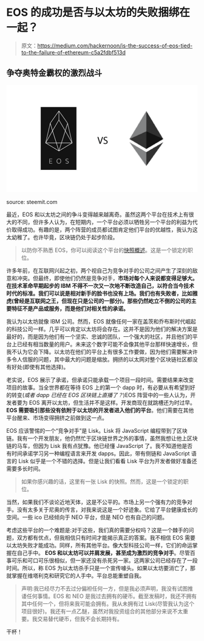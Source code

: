 # EOS 的成功是否与以太坊的失败捆绑在一起？

> 原文：<https://medium.com/hackernoon/is-the-success-of-eos-tied-to-the-failure-of-ethereum-c5a2fdbf513d>

## 争夺奥特金霸权的激烈战斗

![](img/19170f658adb945f1e21e960e121c4d7.png)

source: steemit.com

最近，EOS 和以太坊之间的争斗变得越来越离奇。虽然这两个平台在技术上有很大的不同，但许多人认为，在短期内，一个平台必须以牺牲另一个平台的利益为代价取得成功。有趣的是，两个阵营的成员都试图肯定他们平台的优越性，我认为这太幼稚了。也许毕竟，区块链仍处于起步阶段。

> 以防你不熟悉 EOS，你可以阅读这个平台的[快照概述](/@davidolarinoye/a-snap-overview-of-eos-8bb79ada9418)。这是一个锁定的职位。

许多年前，在互联网兴起之初，两个视自己为竞争对手的公司之间产生了深刻的敌意和冲突。但最终，即使他们仍然是竞争对手，**市场对每个人来说都变得足够大。在技术革命早期起步的 IBM 不得不一次又一次地不断改造自己，以符合当今技术时代的标准。我们可以说是相对新手的脸书也没有上场。我们也有失败者，比如雅虎(曾经是互联网之王，但现在只是公司的一部分)。那些仍然屹立不倒的公司的主要特征不是产品或服务，而是他们对相关性的承诺。**

我认为以太坊就像 IBM 公司。然而，EOS 就像任何一家在盖茨和乔布斯时代崛起的科技公司一样。几乎可以肯定以太坊将会存在。这并不是因为他们的解决方案是最好的，而是因为他们有一个坚实、忠诚的团队，一个强大的社区，并且他们的平台上已经有相当数量的用户。未来这个数字可能不会像其他平台那样快速增长，但我不认为它会下降。以太坊在他们的平台上有很多工作要做，因为他们需要解决许多令人信服的问题，其中最大的问题是缩放。拥挤的以太网对整个区块链社区都没有好处(即使有其他选择)。

老实说，EOS 展示了承诺，但承诺只能承载一个项目一段时间。需要结果来改变项目的故事。当全世界都在等待 EOS 上的第一个 dapp 时，有必要从有希望到好的转变(*或者 dapp 已经在 EOS 区块链上直播了？*)EOS 阵营中的一些人认为，开发者要为 EOS 离开以太坊，但生活并不是这样。开发商现在就跳槽还为时过早。 **EOS 需要吸引那些没有依附于以太坊的开发者进入他们的平台**。他们需要在其他平台醒来、市场变得拥挤之前做到这一点。

EOS 应该警惕的一个“竞争对手”是 Lisk。Lisk 将 JavaScript 编程带到了区块链。我有一个开发朋友，他仍然忙于区块链世界之外的事情，虽然我想让他上区块链的马车，但因为 Lisk 我有点犹豫。他已经懂 JavaScript 了。我不知道他是否有时间承诺学习另一种编程语言来开发 dapps。因此，带有侧链和 JavaScript 语言的 Lisk 似乎是一个不错的选择。但是让我们看看 Lisk 平台为开发者做好准备还需要多长时间。

> 如果你感兴趣的话，这里有一张 Lisk 的快照。然而，这是一个锁定的职位。

当然，如果我们不谈论近地天体，这是不公平的。市场上另一个强有力的竞争对手。没有太多关于尼奥的传言，对我来说这是一个好迹象。它给了平台健康成长的空间。一些 ico 已经倾向于 NEO 平台，但是 NEO 也有自己的问题。

考虑这些平台的一个难题是:对于这些，我们真的需要分权吗？这是一个棘手的问题，双方都有优点，但我相信只有时间才能揭示真正的答案。我不相信 EOS 需要以太坊失败才能成功。同样，所有其他平台。像大型科技公司一样，它们的命运掌握在自己手中。 **EOS 和以太坊可以并肩发展，甚至成为激烈的竞争对手**。尽管百事可乐和可口可乐很相似，但一家还没有杀死另一家。这两家公司已经存在了一段时间。所以，称 EOS 为以太坊杀手只是一个宣传噱头。如果以太坊要消亡了，那就掌握在维塔利克和研究它的人手中。平台总能重塑自我。

> 声明:我已经尽力不去过分偏袒任何一方，但是我必须声明，我没有试图推诿任何事情。EOS 和 NEO 是我过去拥有的硬币。截至发稿时，我还不拥有其中任何一个，但将来我可能会拥有。我从未拥有过 Lisk(尽管我认为这个项目很好)。我还有一点乙醚，虽然对我投资组合的其他部分来说不太重要。我交易替代硬币，但我不会长期持有。

干杯！